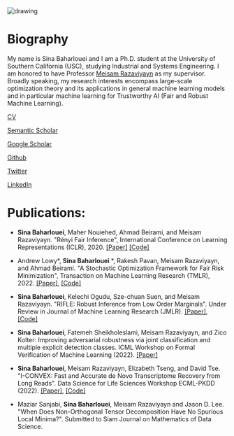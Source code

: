 <img src="https://raw.githubusercontent.com/sinaBaharlouei/website/master/Sina2.png" alt="drawing" />


# Biography

My name is Sina Baharlouei and I am a Ph.D. student at the University of Southern California (USC), studying Industrial and Systems Engineering. I am honored to have Professor [Meisam Razaviyayn](https://sites.usc.edu/razaviyayn/) as my supervisor. Broadly speaking, my research interests encompass large-scale optimization theory and its applications in general machine learning models and in particular machine learning for Trustworthy AI (Fair and Robust Machine Learning).

[CV](https://github.com/sinaBaharlouei/website/raw/master/CV_Final.pdf)

[Semantic Scholar](https://www.semanticscholar.org/author/Sina-Baharlouei/148009027)

[Google Scholar](https://scholar.google.com/citations?user=a-yq6EAAAAAJ&hl=en)

[Github](https://github.com/sinaBaharlouei)

[Twitter](https://twitter.com/BaharloueiSina)

[LinkedIn](https://www.linkedin.com/in/sina-baharlouei-00b4ba97/)

# Publications:

* **Sina Baharlouei**, Maher Nouiehed, Ahmad Beirami, and Meisam Razaviyayn. "Rényi Fair Inference", International Conference on Learning Representations (ICLR), 2020.
[[Paper]](https://arxiv.org/pdf/1906.12005.pdf) [[Code]](https://github.com/optimization-for-data-driven-science/Renyi-Fair-Inference)

* Andrew Lowy*, **Sina Baharlouei** *, Rakesh Pavan, Meisam Razaviyayn, and Ahmad Beirami. "A Stochastic Optimization Framework for Fair Risk Minimization", Transaction on Machine Learning Research (TMLR), 2022. [[Paper]](https://arxiv.org/pdf/2102.12586.pdf), [[Code]](https://github.com/optimization-for-data-driven-science/FERMI)

* **Sina Baharlouei**, Kelechi Ogudu, Sze-chuan Suen, and Meisam Razaviyayn. "RIFLE: Robust Inference from Low Order Marginals". Under Review in Journal of Machine Learning Research (JMLR). [[Paper]](https://arxiv.org/pdf/2109.00644v2.pdf), [[Code]](https://github.com/optimization-for-data-driven-science/RIFLE) 


* **Sina Baharlouei**, Fatemeh Sheikholeslami, Meisam Razaviyayn, and Zico Kolter: Improving adversarial robustness via joint classification and multiple explicit detection classes. ICML Workshop on Formal Verification of Machine Learning (2022). [[Paper]](http://download.huanzhang.com/events/wfvml2022/papers/24_CameraReady_Camera%20Ready.pdf)


* **Sina Baharlouei**, Meisam Razaviyayn, Elizabeth Tseng, and David Tse. "I-CONVEX: Fast and Accurate de Novo Transcriptome Recovery from Long Reads". Data Science for Life Sciences Workshop ECML-PKDD (2022). [[Paper]](https://www.biorxiv.org/content/10.1101/2020.09.28.317594v1.full.pdf), [[Code]](https://github.com/sinaBaharlouei/I-CONVEX)


* Maziar Sanjabi, **Sina Baharlouei**, Meisam Razaviyayn and Jason D. Lee. "When Does Non-Orthogonal Tensor Decomposition Have No Spurious Local Minima?". Submitted to
Siam Journal on Mathematics of Data Science.
